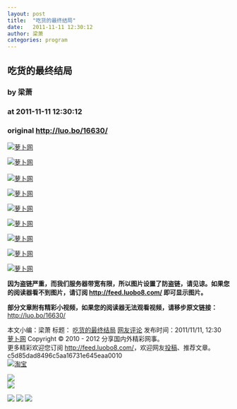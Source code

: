 ```yaml
---
layout: post
title:  "吃货的最终结局"
date:   2011-11-11 12:30:12
author: 梁萧
categories: program
---
```


## 吃货的最终结局
### by 梁萧
### at 2011-11-11 12:30:12
### original <http://luo.bo/16630/>

<p><a title="萝卜网" href="http://dulei.si/files/2011/11/09/746d62c3d6f6ac87b640933542d35c98.jpg"><img title="萝卜网" src="http://dulei.si/files/2011/11/09/746d62c3d6f6ac87b640933542d35c98.jpg" alt="萝卜网" border="0"></a></p><p><a title="萝卜网" href="http://ki.ki.ki/files/2011/11/09/b977011f3107578dc0b1b63d57e9b9c9.jpg"><img title="萝卜网" src="http://ki.ki.ki/files/2011/11/09/b977011f3107578dc0b1b63d57e9b9c9.jpg" alt="萝卜网" border="0"></a><br> <span></span><br> <a title="萝卜网" href="http://ki.ki.ki/files/2011/11/09/612bd451bed1c4085941bf27d86bf734.jpg"><img title="萝卜网" src="http://ki.ki.ki/files/2011/11/09/612bd451bed1c4085941bf27d86bf734.jpg" alt="萝卜网" border="0"></a></p><p><a title="萝卜网" href="http://ki.ki.ki/files/2011/11/09/114ee3dbeaa94b27263b15f62423192d.jpg"><img title="萝卜网" src="http://ki.ki.ki/files/2011/11/09/114ee3dbeaa94b27263b15f62423192d.jpg" alt="萝卜网" border="0"></a></p><p><a title="萝卜网" href="http://ki.ki.ki/files/2011/11/09/38bd7921ff7116f72a926736026f4c76.jpg"><img title="萝卜网" src="http://ki.ki.ki/files/2011/11/09/38bd7921ff7116f72a926736026f4c76.jpg" alt="萝卜网" border="0"></a></p><p><a title="萝卜网" href="http://ki.ki.ki/files/2011/11/09/38cf1c5d627cb02f40179c1b01dab76c.jpg"><img title="萝卜网" src="http://ki.ki.ki/files/2011/11/09/38cf1c5d627cb02f40179c1b01dab76c.jpg" alt="萝卜网" border="0"></a></p><p><a title="萝卜网" href="http://ki.ki.ki/files/2011/11/09/722d1ac31d56a8fe6e42249d7b4cc825.jpg"><img title="萝卜网" src="http://ki.ki.ki/files/2011/11/09/722d1ac31d56a8fe6e42249d7b4cc825.jpg" alt="萝卜网" border="0"></a></p><p><a title="萝卜网" href="http://ki.ki.ki/files/2011/11/09/6e0ac11f24d9a4b99f6ba79db760f493.jpg"><img title="萝卜网" src="http://ki.ki.ki/files/2011/11/09/6e0ac11f24d9a4b99f6ba79db760f493.jpg" alt="萝卜网" border="0"></a></p><p><a title="萝卜网" href="http://ki.ki.ki/files/2011/11/09/f63187f2432e5bcca1d972db8154b5c6.jpg"><img title="萝卜网" src="http://ki.ki.ki/files/2011/11/09/f63187f2432e5bcca1d972db8154b5c6.jpg" alt="萝卜网" border="0"></a></p><p><strong>因为盗链严重，而我们服务器带宽有限，所以图片设置了防盗链，请见谅。如果您的阅读器看不到图片，请订阅 <a href="http://feed.luobo8.com/">http://feed.luobo8.com/</a> 即可显示图片。</strong></p><p><strong>部分文章附有精彩小视频，如果您的阅读器无法观看视频，请移步原文链接：</strong> <a href="http://luo.bo/16630/" title="吃货的最终结局">http://luo.bo/16630/</a></p> 本文小编：梁萧 标题： <a href="http://luo.bo/16630/" title="吃货的最终结局">吃货的最终结局</a> <a href="http://luo.bo/16630/#comments" title="to the comments">网友评论</a> 发布时间：2011/11/11, 12:30 <br> <a href="http://luo.bo/" title="萝卜网 - 人人都是艺术家">萝卜网</a> Copyright © 2010 - 2012 分享国内外精彩网事。<br> 更多精彩欢迎您订阅 <a href="http://feed.luobo8.com/">http://feed.luobo8.com/</a>，欢迎网友<a href="http://luo.bo/delivery/">投稿</a>、推荐文章。<br> c5d85dad8496c5aa16731e645eaa0010<br><a href="http://8.nf/1100" title="淘宝"><img src="http://dulei.si/files/2011/08/25/69cb3ea317a32c4e6143e665fdb20b14.300-250.jpg" alt="淘宝" border="0"></a><br>
<p><a href="http://feedads.g.doubleclick.net/~a/rByyMrZkZIT-vJ_AXz9X05bQmig/0/da"><img src="http://feedads.g.doubleclick.net/~a/rByyMrZkZIT-vJ_AXz9X05bQmig/0/di" border="0" ismap></a><br>
<a href="http://feedads.g.doubleclick.net/~a/rByyMrZkZIT-vJ_AXz9X05bQmig/1/da"><img src="http://feedads.g.doubleclick.net/~a/rByyMrZkZIT-vJ_AXz9X05bQmig/1/di" border="0" ismap></a></p><div>
<a href="http://feeds.feedburner.com/~ff/tamd?a=QgMLAh-vuJM:ntM8BXJwKvw:yIl2AUoC8zA"><img src="http://feeds.feedburner.com/~ff/tamd?d=yIl2AUoC8zA" border="0"></a> <a href="http://feeds.feedburner.com/~ff/tamd?a=QgMLAh-vuJM:ntM8BXJwKvw:qj6IDK7rITs"><img src="http://feeds.feedburner.com/~ff/tamd?d=qj6IDK7rITs" border="0"></a> <a href="http://feeds.feedburner.com/~ff/tamd?a=QgMLAh-vuJM:ntM8BXJwKvw:-BTjWOF_DHI"><img src="http://feeds.feedburner.com/~ff/tamd?i=QgMLAh-vuJM:ntM8BXJwKvw:-BTjWOF_DHI" border="0"></a>
</div>